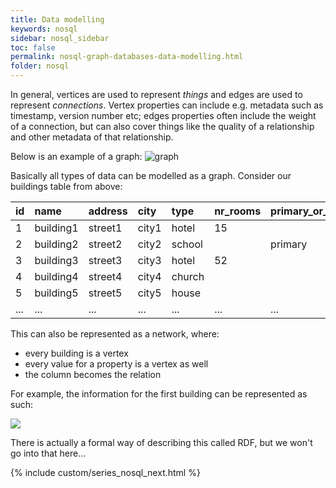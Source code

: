 ```yaml
---
title: Data modelling
keywords: nosql
sidebar: nosql_sidebar
toc: false
permalink: nosql-graph-databases-data-modelling.html
folder: nosql
---
```


In general, vertices are used to represent _things_ and edges are used to represent _connections_. Vertex properties can include e.g. metadata such as timestamp, version number etc; edges properties often include the weight of a connection, but can also cover things like the quality of a relationship and other metadata of that relationship.

Below is an example of a graph:
![graph]({{site.baseurl}}/assets/graph.png)

Basically all types of data can be modelled as a graph. Consider our buildings table from above:

| id  | name      | address | city  | type   | nr_rooms | primary_or_secondary |
|:--  |:--------- |:------- |:----- |:-----  |:-------- |:-------------------- |
| 1   | building1 | street1 | city1 | hotel  | 15       |                      |
| 2   | building2 | street2 | city2 | school |          | primary              |
| 3   | building3 | street3 | city3 | hotel  | 52       |                      |
| 4   | building4 | street4 | city4 | church |          |                      |
| 5   | building5 | street5 | city5 | house  |          |                      |
| ... | ...       | ...     | ...   | ...    | ...      | ...                  |

This can also be represented as a network, where:
- every building is a vertex
- every value for a property is a vertex as well
- the column becomes the relation

For example, the information for the first building can be represented as such:

![]({{site.baseurl}}/assets/examplegraph.png)

There is actually a formal way of describing this called RDF, but we won't go into that here...

{% include custom/series_nosql_next.html %}
